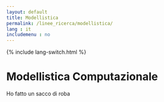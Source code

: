 ```yaml
---
layout: default
title: Modellistica
permalink: /linee_ricerca/modellistica/
lang : it
includemenu : no
---
```

{% include lang-switch.html %}

# Modellistica Computazionale

Ho fatto un sacco di roba